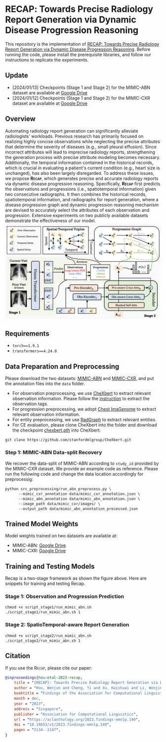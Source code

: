 # <span style="font-variant:small-caps;">RECAP</span>: Towards Precise Radiology Report Generation via Dynamic Disease Progression Reasoning

This repository is the implementation of [RECAP: Towards Precise Radiology Report Generation via Dynamic Disease Progression Reasoning](https://arxiv.org/abs/2310.13864). Before running the code, please install the prerequisite libraries, and follow our instructions to replicate the experiments.

## Update

- [2024/01/13] Checkpoints (Stage 1 and Stage 2) for the MIMIC-ABN dataset are available at [Google Drive](https://drive.google.com/drive/folders/1kGVGeqvGG__jUh8Uds-SMypUD3BPGP5U?usp=sharing)
- [2024/01/12] Checkpoints (Stage 1 and Stage 2) for the MIMIC-CXR dataset are available at [Google Drive](https://drive.google.com/drive/folders/1Tdu1d_OaxiGGoPEpajvHaolzD99mz7u4?usp=sharing)

## Overview

Automating radiology report generation can significantly alleviate radiologists' workloads. Previous research has primarily focused on realizing highly concise observations while neglecting the precise attributes that determine the severity of diseases (e.g., small pleural effusion). Since incorrect attributes will lead to imprecise radiology reports, strengthening the generation process with precise attribute modeling becomes necessary. Additionally, the temporal information contained in the historical records, which is crucial in evaluating a patient's current condition (e.g., heart size is unchanged), has also been largely disregarded. To address these issues, we propose **<span style="font-variant:small-caps;">Recap</span>**, which generates precise and accurate radiology reports via dynamic disease progression reasoning. Specifically, **<span style="font-variant:small-caps;">Recap</span>** first predicts the observations and progressions (i.e., spatiotemporal information) given two consecutive radiographs. It then combines the historical records, spatiotemporal information, and radiographs for report generation, where a disease progression graph and dynamic progression reasoning mechanism are devised to accurately select the attributes of each observation and progression. Extensive experiments on two publicly available datasets demonstrate the effectiveness of our model.
![Alt text](figure/overview.png?raw=true "Title")

## Requirements

- `torch==1.9.1`
- `transformers==4.24.0`

## Data Preparation and Preprocessing

Please download the two datasets: [MIMIC-ABN](https://github.com/zzxslp/WCL/) and [MIMIC-CXR](https://physionet.org/content/mimic-cxr-jpg/2.0.0/), and put the annotation files into the `data` folder.

- For observation preprocessing, we use [CheXbert](https://arxiv.org/pdf/2004.09167.pdf) to extract relevant observation information. Please follow the [instruction](https://github.com/stanfordmlgroup/CheXbert#prerequisites) to extract the observation tags.
- For progression preprocessing, we adopt [Chest ImaGenome](https://physionet.org/content/chest-imagenome/1.0.0/) to extract relevant observation information.
- For entity preprocessing, we use [RadGraph](https://physionet.org/content/radgraph/1.0.0/) to extract relevant entities.
- For CE evaluation, please clone CheXbert into the folder and download the checkpoint [chexbert.pth](https://stanfordmedicine.box.com/s/c3stck6w6dol3h36grdc97xoydzxd7w9) into CheXbert:

```
git clone https://github.com/stanfordmlgroup/CheXbert.git
```

### Step 1: MIMIC-ABN Data-split Recovery

We recover the data-split of MIMIC-ABN according to `study_id` provided by the MIMIC-CXR dataset. We provide an example code as reference. Please run the following code and change the data location accordingly for preprocessig:

```
python src_preprocessing/run_abn_preprocess.py \
      --mimic_cxr_annotation data/mimic_cxr_annotation.json \
      --mimic_abn_annotation data/mimic_abn_annotation.json \
      --image_path data/mimic_cxr/images/ \
      --output_path data/mimic_abn_annotation_processed.json
```

## Trained Model Weights

Model weights trained on two datasets are available at:

- MIMIC-ABN: [Google Drive](https://drive.google.com/drive/folders/1kGVGeqvGG__jUh8Uds-SMypUD3BPGP5U?usp=sharing)
- MIMIC-CXR: [Google Drive](https://drive.google.com/drive/folders/1Tdu1d_OaxiGGoPEpajvHaolzD99mz7u4?usp=sharing)

## Training and Testing Models

Recap is a two-stage framework as shown the figure above. Here are snippets for training and testing Recap.

### Stage 1: Observation and Progression Prediction

```
chmod +x script_stage1/run_mimic_abn.sh
./script_stage1/run_mimic_abn.sh 1
```

### Stage 2: SpatioTemporal-aware Report Generation

```
chmod +x script_stage2/run_mimic_abn.sh
./script_stage2/run_mimic_abn.sh 1
```

## Citation

If you use the <span style="font-variant:small-caps;">Recap</span>, please cite our paper:

```bibtex
@inproceedings{hou-etal-2023-recap,
    title = "{RECAP}: Towards Precise Radiology Report Generation via Dynamic Disease Progression Reasoning",
    author = "Hou, Wenjun and Cheng, Yi and Xu, Kaishuai and Li, Wenjie and Liu, Jiang",
    booktitle = "Findings of the Association for Computational Linguistics: EMNLP 2023",
    month = dec,
    year = "2023",
    address = "Singapore",
    publisher = "Association for Computational Linguistics",
    url = "https://aclanthology.org/2023.findings-emnlp.140",
    doi = "10.18653/v1/2023.findings-emnlp.140",
    pages = "2134--2147",
}
```
